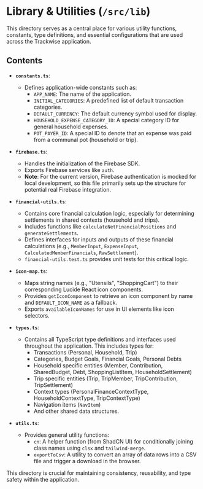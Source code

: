 # Library & Utilities (`/src/lib`)

This directory serves as a central place for various utility functions, constants, type definitions, and essential configurations that are used across the Trackwise application.

## Contents

- **`constants.ts`**:
  - Defines application-wide constants such as:
    - `APP_NAME`: The name of the application.
    - `INITIAL_CATEGORIES`: A predefined list of default transaction categories.
    - `DEFAULT_CURRENCY`: The default currency symbol used for display.
    - `HOUSEHOLD_EXPENSE_CATEGORY_ID`: A special category ID for general household expenses.
    - `POT_PAYER_ID`: A special ID to denote that an expense was paid from a communal pot (household or trip).

- **`firebase.ts`**:
  - Handles the initialization of the Firebase SDK.
  - Exports Firebase services like `auth`.
  - **Note**: For the current version, Firebase authentication is mocked for local development, so this file primarily sets up the structure for potential real Firebase integration.

- **`financial-utils.ts`**:
  - Contains core financial calculation logic, especially for determining settlements in shared contexts (household and trips).
  - Includes functions like `calculateNetFinancialPositions` and `generateSettlements`.
  - Defines interfaces for inputs and outputs of these financial calculations (e.g., `MemberInput`, `ExpenseInput`, `CalculatedMemberFinancials`, `RawSettlement`).
  - `financial-utils.test.ts` provides unit tests for this critical logic.

- **`icon-map.ts`**:
  - Maps string names (e.g., "Utensils", "ShoppingCart") to their corresponding Lucide React icon components.
  - Provides `getIconComponent` to retrieve an icon component by name and `DEFAULT_ICON_NAME` as a fallback.
  - Exports `availableIconNames` for use in UI elements like icon selectors.

- **`types.ts`**:
  - Contains all TypeScript type definitions and interfaces used throughout the application. This includes types for:
    - Transactions (Personal, Household, Trip)
    - Categories, Budget Goals, Financial Goals, Personal Debts
    - Household specific entities (Member, Contribution, SharedBudget, Debt, ShoppingListItem, HouseholdSettlement)
    - Trip specific entities (Trip, TripMember, TripContribution, TripSettlement)
    - Context types (PersonalFinanceContextType, HouseholdContextType, TripContextType)
    - Navigation items (`NavItem`)
    - And other shared data structures.

- **`utils.ts`**:
  - Provides general utility functions:
    - `cn`: A helper function (from ShadCN UI) for conditionally joining class names using `clsx` and `tailwind-merge`.
    - `exportToCsv`: A utility to convert an array of data rows into a CSV file and trigger a download in the browser.

This directory is crucial for maintaining consistency, reusability, and type safety within the application.
```

